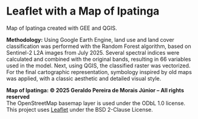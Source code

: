 # Leaflet with a Map of Ipatinga
Map of Ipatinga created with GEE and QGIS.

**Methodology:** Using Google Earth Engine, land use and land cover classification was performed with the Random Forest algorithm, based on Sentinel-2 L2A images from July 2025. Several spectral indices were calculated and combined with the original bands, resulting in 66 variables used in the model. Next, using QGIS, the classified raster was vectorized. For the final cartographic representation, symbology inspired by old maps was applied, with a classic aesthetic and detailed visual style.

**Map of Ipatinga: © 2025 Geraldo Pereira de Morais Júnior – All rights reserved**  
The OpenStreetMap basemap layer is used under the ODbL 1.0 license.  
This project uses [Leaflet](https://leafletjs.com/) under the BSD 2-Clause License.
